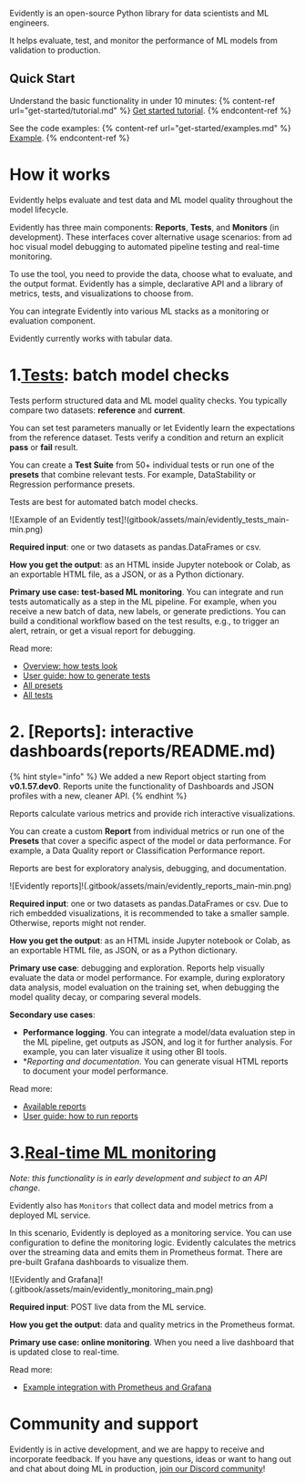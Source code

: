 Evidently is an open-source Python library for data scientists and ML engineers. 

It helps evaluate, test, and monitor the performance of ML models from validation to production.

## Quick Start 

Understand the basic functionality in under 10 minutes:
{% content-ref url="get-started/tutorial.md" %}
[Get started tutorial](get-started/tutorial.md). 
{% endcontent-ref %}

See the code examples:
{% content-ref url="get-started/examples.md" %}
[Example](get-started/examples.md). 
{% endcontent-ref %}

# How it works 

Evidently helps evaluate and test data and ML model quality throughout the model lifecycle.

Evidently has three main components: **Reports**, **Tests**, and **Monitors** (in development). These interfaces cover alternative usage scenarios: from ad hoc visual model debugging to automated pipeline testing and real-time monitoring.

To use the tool, you need to provide the data, choose what to evaluate, and the output format. Evidently has a simple, declarative API and a library of metrics, tests, and visualizations to choose from.

You can integrate Evidently into various ML stacks as a monitoring or evaluation component.

Evidently currently works with tabular data. 

# 1.[Tests](tests/readme.md): batch model checks 

Tests perform structured data and ML model quality checks. You typically compare two datasets: **reference** and **current**. 
 
You can set test parameters manually or let Evidently learn the expectations from the reference dataset. Tests verify a condition and return an explicit **pass** or **fail** result. 
 
You can create a **Test Suite** from 50+ individual tests or run one of the **presets** that combine relevant tests. For example, DataStability or Regression performance presets.
 
Tests are best for automated batch model checks.

![Example of an Evidently test]!(gitbook/assets/main/evidently_tests_main-min.png)

**Required input**: one or two datasets as pandas.DataFrames or csv.
 
**How you get the output**: as an HTML inside Jupyter notebook or Colab, as an exportable HTML file, as a JSON, or as a Python dictionary.
 
**Primary use case: test-based ML monitoring**. You can integrate and run tests automatically as a step in the ML pipeline. For example, when you receive a new batch of data, new labels, or generate predictions. You can build a conditional workflow based on the test results, e.g., to trigger an alert, retrain, or get a visual report for debugging.  

Read more:
* [Overview: how tests look](tests/overview.md) 
* [User guide: how to generate tests](tests-and-reports/run-tests.md) 
* [All presets](tests/readme.md)
* [All tests](reference/all-tests.md) 

# 2. [Reports]: interactive dashboards(reports/README.md)

{% hint style="info" %}
We added a new Report object starting from **v0.1.57.dev0**. Reports unite the functionality of Dashboards and JSON profiles with a new, cleaner API. 
{% endhint %}

Reports calculate various metrics and provide rich interactive visualizations. 
 
You can create a custom **Report** from individual metrics or run one of the **Presets** that cover a specific aspect of the model or data performance. For example, a Data Quality report or Classification Performance report.
 
Reports are best for exploratory analysis, debugging, and documentation.

![Evidently reports]!(.gitbook/assets/main/evidently_reports_main-min.png)

**Required input**: one or two datasets as pandas.DataFrames or csv. Due to rich embedded visualizations, it is recommended to take a smaller sample. Otherwise, reports might not render.
 
**How you get the output**: as an HTML inside Jupyter notebook or Colab, as an exportable HTML file, as JSON, or as a Python dictionary.
 
**Primary use case**: debugging and exploration. Reports help visually evaluate the data or model performance. For example, during exploratory data analysis, model evaluation on the training set, when debugging the model quality decay, or comparing several models.  
 
**Secondary use cases**: 
* **Performance logging**. You can integrate a model/data evaluation step in the ML pipeline, get outputs as JSON, and log it for further analysis. For example, you can later visualize it using other BI tools.
* **Reporting and documentation*. You can generate visual HTML reports to document your model performance.   

Read more:
* [Available reports](reports/readme.md) 
* [User guide: how to run reports](tests-and-reports/get-reports.md) 

# 3.[Real-time ML monitoring](integrations/evidently-and-grafana.md)

*Note: this functionality is in early development and subject to an API change*. 

Evidently also has `Monitors` that collect data and model metrics from a deployed ML service. 

In this scenario, Evidently is deployed as a monitoring service. You can use configuration to define the monitoring logic. Evidently calculates the metrics over the streaming data and emits them in Prometheus format. There are pre-built Grafana dashboards to visualize them.

![Evidently and Grafana]!(.gitbook/assets/main/evidently_monitoring_main.png)

**Required input**: POST live data from the ML service. 

**How you get the output**: data and quality metrics in the Prometheus format.
 
**Primary use case: online monitoring**. When you need a live dashboard that is updated close to real-time. 
 
Read more:
* [Example integration with Prometheus and Grafana](integrations/evidently-and-grafana.md)

# Community and support 

Evidently is in active development, and we are happy to receive and incorporate feedback. If you have any questions, ideas or want to hang out and chat about doing ML in production, [join our Discord community](https://discord.com/invite/xZjKRaNp8b)!

